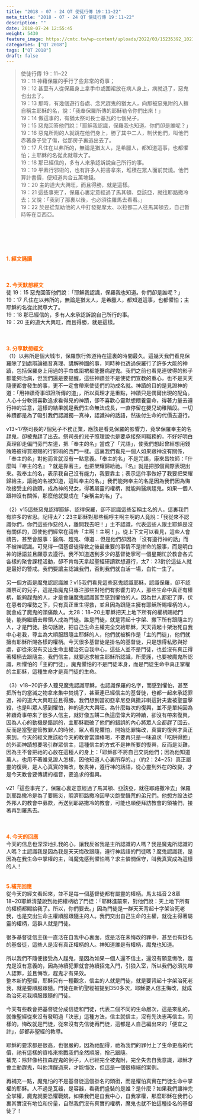 ```yaml
---
title: "2018 - 07 - 24 QT 使徒行傳 19：11~22"
meta_title: "2018 - 07 - 24 QT 使徒行傳 19：11~22"
description: ""
date: 2018-07-24 12:55:45
weight: 5430
feature_image: https://cmtc.tw/wp-content/uploads/2022/03/15235392_10211799862337740_180693556567566654_o-1.webp
categories: ["QT 2018"]
tags: ["QT 2018"]
draft: false
---
```


<blockquote>使徒行傳 19：11~22<br />
19：11 神藉保羅的手行了些非常的奇事；<br />
19：12 甚至有人從保羅身上拿手巾或圍裙放在病人身上，病就退了，惡鬼也出去了。<br />
19：13 那時，有幾個遊行各處、念咒趕鬼的猶太人，向那被惡鬼附的人擅自稱主耶穌的名，說：「我奉保羅所傳的耶穌勒令你們出來！」<br />
19：14 做這事的，有猶太祭司長士基瓦的七個兒子。<br />
19：15 惡鬼回答他們說：「耶穌我認識，保羅我也知道。你們卻是誰呢？」<br />
19：16 惡鬼所附的人就跳在他們身上，勝了其中二人，制伏他們，叫他們赤著身子受了傷，從那房子裏逃出去了。<br />
19：17 凡住在以弗所的，無論是猶太人，是希臘人，都知道這事，也都懼怕；主耶穌的名從此就尊大了。<br />
19：18 那已經信的，多有人來承認訴說自己所行的事。<br />
19：19 平素行邪術的，也有許多人把書拿來，堆積在眾人面前焚燒。他們算計書價，便知道共合五萬塊錢。<br />
19：20 主的道大大興旺，而且得勝，就是這樣。<br />
19：21 這些事完了，保羅心裏定意經過了馬其頓、亞該亞，就往耶路撒冷去；又說：「我到了那裏以後，也必須往羅馬去看看。」<br />
19：22 於是從幫助他的人中打發提摩太、以拉都二人往馬其頓去，自己暫時等在亞西亞。</blockquote><br />
&nbsp;<br />
<br />
&nbsp;<br />
<br />
<span style="color: #ff6600;"><strong>1. </strong><strong>經文誦讀</strong></span><br />
<br />
<span style="color: #ff6600;"><strong> </strong></span><br />
<br />
<span style="color: #ff6600;"><strong>2. 今天默想</strong><strong>經文<br />
</strong></span>徒 19：15 惡鬼回答他們說：「耶穌我認識，保羅我也知道。你們卻是誰呢？」<br />
19：17 凡住在以弗所的，無論是猶太人，是希臘人，都知道這事，也都懼怕；主耶穌的名從此就尊大了。<br />
19：18 那已經信的，多有人來承認訴說自己所行的事。<br />
19：20 主的道大大興旺，而且得勝，就是這樣。<br />
<br />
&nbsp;<br />
<br />
<span style="color: #ff6600;"><strong>3. 分享默想經文<br />
</strong></span>（1）以弗所是個大城市，保羅旅行佈道待在這裏的時間最久。這幾天我們看見保羅除了到處辯論福音真理、講解神國的事，同時神也透過保羅行了許多大能的神蹟，包括保羅身上用過的手巾或圍裙都能醫病趕鬼。我們之前也看見連彼得的影子都能夠治病，但我們還是要提醒，這些神蹟並不是使徒們宣教的重心，也不是天天隨便都會發生的事，更不一定會帶來使徒們的功成名就。神蹟的目的是見證神的道：「用神蹟奇事印證所傳的道」，所以真理才是重點，神蹟只是偶爾出現的配角。人心十分軟弱喜歡追求看得見的神蹟，卻不喜歡心靈默想餵養靈命，得著力量去遵行神的旨意，這樣的結果就是我們生命無法成長，一直停留在嬰兒幼稚階段。一切神蹟都是為了吸引我們認識獨一真神，認識神的話語，然後付生命的代價去遵行。<br />
<br />
v13~17祭司長的7個兒子不務正業，應該是看見保羅的影響力，竟學保羅奉主的名趕鬼，卻被鬼趕了出去。祭司長的兒子照理說也是要承接祭司職務的，不好好明白真理卻走偏門旁門左道，把「奉主的名」當成了「咒語」，使我們想起曾經想用錢賄賂彼得買恩賜的行邪術的西門一樣。這裏我們看見一個人如果跟神沒有關係，「奉主的名」對他而言就沒有一點意義。「奉主的名」不是咒語，康來昌牧師：「什麼叫『奉主的名』？就是靠著主，也把榮耀歸給祂。『名』就是把那個實際表現出來。我奉主的名，表示我自己沒有能力，我要靠主；表示這件事做好了我要把榮耀歸給主，讓祂的名被知道，這叫奉主的名。」我們能夠奉主的名是因為我們因為悔改接受主的救贖，成為神的兒女，得著屬靈的權柄，就能夠醫病趕鬼。如果一個人跟神沒有關係，那麼他就變成在「妄稱主的名」了。<br />
<br />
（2）v15這些惡鬼認得耶穌、認得保羅，卻不認識這些妄稱主名的人，這裏我們有許多的省思。記得太7：23主耶穌對那些稱呼主啊主啊的人竟說：「我從來不認識你們，你們這些作惡的人，離開我去吧！」主不認識，代表這些人跟主耶穌是沒有關係的，即使他們經常在禱告「主啊！主啊！」。從上下文可以看見，這些人會禱告，甚至會服事：醫病、趕鬼、傳道… 但是他們卻因為「沒有遵行神的話」而不被神認識。可見得一個基督徒得救之後最重要的事情不是拼命的服事，而是明白神的話語並且願意去遵行。我不知道遇到多少的基督徒寧可一個星期忙於教會各式各樣的聚會課程活動，卻不肯每天拿起聖經研讀默想遵行，太7：23對於這些人就是最好的警戒。我們要讓主認識我們，否則我們就白活一場，白忙一生了。<br />
<br />
另一個方面是魔鬼認認識誰？v15我們看見這些惡鬼認識耶穌，認識保羅，卻不認識祭司的兒子，這是指魔鬼只專注那些對牠們有影響力的人，那些生命中真正有權柄，能夠趕鬼的人，才是會讓魔鬼認識甚至感到懼怕的人。因為世人都犯了罪，伏在惡者的權勢之下，只有真正重生得救，並且因為跟隨主擁有耶穌所賜權柄的人，就會成了魔鬼的頭痛敵人。太28：18~20主耶穌把天上地下所有的權柄賜給門徒，能夠繼續去帶領人成為門徒。誰是門徒，就是背起十字架、撇下所有跟隨主的人，才是門徒。換句話說，把自己生命主權完全交給耶穌，天天背起十架治死自我中心老我，尊主為大順服跟隨主耶穌的人，他們就被稱作是「主的門徒」，他們就擁有耶穌所賜各樣的權柄。今天很多基督徒是掛名的基督徒，只是想得私慾與好處，卻從來沒有交出生命主權治死自我中心，這些人並不是門徒，也並沒有真正得著權柄去跟隨主。我們信主，就要追求被主耶穌所認識，所愛護，也要被魔鬼所認識，所懼怕的「主的門徒」。魔鬼懼怕的不是門徒本身，而是門徒生命中真正掌權的主耶穌，這種生命才是真門徒的生命。<br />
<br />
（3）v18~20許多人聽見魔鬼認識耶穌，也認識保羅的名字，而感到懼怕，甚至把所有的當滅之物拿來集中焚燒了，甚至連已經信主的基督徒，也都一起來承認罪過，神的道大大興旺並且得勝。我們想到當初亞拿尼亞與撒非喇這對夫妻被聖靈擊殺，也是叫眾人感到懼怕，神的道大大興旺。為什麼每次的復興，並不是單純因為神蹟奇事帶來了很多人信主，就好像五餅二魚這麼偉大的神蹟，卻沒有帶來復興，因為人心的動機是錯誤的，主耶穌戳破了他們的錯誤的內心將眾人全都趕了回去。反而是當聖靈管教罪人的時候，眾人看見懼怕，開始認罪悔改，真實的復興才真正來到。今天的經文應該給今天的教會當頭棒喝，不要再只是一味追求「吃餅得飽」的外面神蹟想要吸引群眾信主，這種信主的方式不是神所要的復興，反而是災難，因為主不會把祂的心放在這種人的身上：「耶穌卻不將自己交託他們；因為他知道萬人，也用不著誰見證人怎樣，因他知道人心裏所存的。」（約2：24~25）真正屬靈的復興，是人心真實的悔改，敬畏神，遵行神的話語，從心靈到外在的改變，才是今天教會要傳講的福音，要追求的復興。<br />
<br />
v21「這些事完了，保羅心裏定意經過了馬其頓、亞該亞，就往耶路撒冷去」保羅到耶路撒冷是為了要賑災，賙濟耶路撒冷因旱災飽受饑荒的弟兄們。他想方設法從外邦人的教會中募款，再送到耶路撒冷的教會，可能也順便拜訪教會的領袖們，接著再到羅馬去。<br />
<br />
&nbsp;<br />
<br />
<span style="color: #ff6600;"><strong>4. 今天的回應<br />
</strong></span>今天的信息也深深地扎我的心，讓我反省我是主所認識的人嗎？我是魔鬼所認識的人嗎？主認識我是因為我是天天悔改跟隨，遵行神話語的門徒嗎？魔鬼認識我，是因為在我生命中掌權的主，叫魔鬼感到懼怕嗎？求主憐憫保守，叫我真實成為這樣的人！<br />
<br />
<br />
<span style="color: #ff6600;"><strong>5.補充回應</strong></span><br />
從今天的經文看起來，並不是每一個基督徒都有屬靈的權柄。馬太福音２8章18~20耶穌清楚說到祂把權柄給了門徒：「耶穌進前來，對他們說：天上地下所有的權柄都賜給我了。所以，你們要去。」因為門徒是一群天天背起十字架治死老我，也是交出生命主權順服跟隨主的人。我們交出自己生命的主權，就從主得著屬靈的權柄，這群人就是門徒。<br />
<br />
很多基督徒信主後一直活在自我中心裏面，或是活在未悔改的罪中，甚至也有掛名的基督徒，這些人是沒有真正權柄的人。神知道誰是有權柄，魔鬼也知道。<br />
<br />
所以我們不隨便接受為人趕鬼，是因為如果一個人還不信主，還沒有願意悔改，趕鬼是沒有意義的，因為持續犯罪就會持續招鬼入門，引狼入室，所以我們必須先帶人認罪，並且悔改，趕鬼才有果效。<br />
整本新約聖經，耶穌只有一種觀念，信主的人就是門徒，就是要背起十字架治死老我，就是要順服跟隨。門徒在新約聖經被提到350多次，耶穌要人信主悔改，就成為治死老我順服跟隨的門徒。<br />
<br />
今天有些教會把基督徒分成信徒和門徒，代表二個不同的生命層次，這是來亂的，就像聖經從來沒有發明過「決志」這種方法，信主就信主，沒有先決志再信主。同樣的，悔改就是門徒，從來沒有先信徒再門徒，這都是人自己編出來的「便宜之計」，卻都非聖經的教導。<br />
<br />
耶穌的要求都是很高，也很嚴的，因為祂配得，祂為我們的罪付上了生命更高的代價，祂有這樣的資格來挑戰我們全然順服，捨己跟隨。<br />
補充：除非像格拉森趕鬼的例子，人已經完全被鬼附，完全失去自我意識，耶穌才會主動趕鬼，叫他清醒過來，才能悔改，但這是一個很極端的案例。<br />
<br />
再補充一點，魔鬼怕的不是基督徒這個掛名的頭銜，而是懼怕真實在門徒生命中掌權的耶穌。人不過是瓦器，是容器，看我們盛裝的是誰？是什麼？如果我們讓神完全掌權，魔鬼就要恐懼戰兢，如果我們是自我中心，自我掌權，那麼耶穌在我們心裏其實沒有地位和份量，自然我們沒有真實的權柄，魔鬼也就不怕這種掛名的基督徒了！<br />
<br />
&nbsp;
        